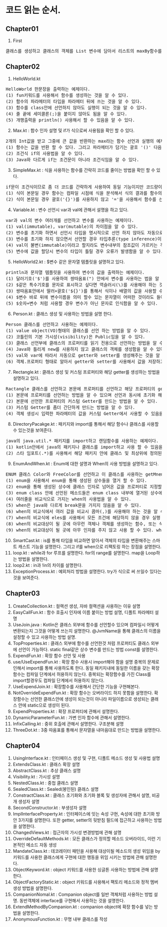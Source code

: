 # 코드 읽는 순서.

## Chapter01

1. First
<pre>
클래스를 생성하고 클래스의 객체를 List 변수에 담아서 리스트의 maxBy함수를 사용해 출력하는 간단한 코드를 설명한다.
</pre>

## Chapter02

1. HelloWorld.kt
<pre>
HelloWorld 한문장을 출력하는 예제이다.
(1) fun키워드를 사용해서 함수를 생성하는 것을 알 수 있다.
(2) 함수의 파라메터의 타입을 파라메터 뒤에 쓰는 것을 알 수 있다.
(3) 함수를 class안에 선언하지 않아도 실행이 되는 것을 알 수 있다.
(4) 줄 끝에 세미콜론(;)을 붙이지 않아도 됨을 알 수 있다.
(5) 개행출력을 println() 사용해서 할 수 있음을 알 수 있다.
</pre>

2. Max.kt : 함수 인자 설명 및 if가 식으로써 사용됨을 확인 할 수 있다.
<pre>
2개의 Int값을 받고 그중에 큰 값을 반환하는 max라는 함수 선언과 실행의 예제이다. 여기서 아래의 지식을 알 수 있다.
(1) 함수는 값을 반환 할 수 있다. 그리고 파라메터가 담기는 괄호 '()' 다음에 반환 타입을 선언함을 알 수 있다.
(2) 조건식 if의 사용법을 알 수 있다.
(3) Java와 다르게 if는 조건문이 아니라 조건식임을 알 수 있다.
</pre>

3. SimpleMax.kt : 식을 사용하는 함수를 간략히 코드를 줄이는 방법을 확인 할 수 있다.
<pre>
if문이 조건식이므로 좀 더 코드를 간략하게 사용하여 동일 기능이지만 코드량이 작은 simpleMax1과 simpleMax2의 함수 선언과 실행의 예제이다.
(1) 식이 본문일 경우 함수는 컴파일 시점에 식을 분석해서 식의 결과를 함수의 반환 타입으로 정해버리는 것을 알 수 있다.
(2) 식이 본문일 경우 괄호('{}')를 사용하지 않고 '='을 사용해서 함수를 선언 할 수 있음을 알 수 있다. 
</pre>

4. Variable.kt : 변수 선언시 var과 val에 관해서 설명을 하고 있다.
<pre>
var과 val의 변수 여러개를 선언하고 변수를 사용하는 예제이다.
(1) val(immutable), var(mutable)의 차이점을 알 수 있다.
(2) 변수를 초기화 하면서 선언시 타입을 명시적으로 선언 하지 않아도 자동으로 지정하는 것을 알 수 있다.
(3) 변수를 초기화 하지 않으면서 선언할 경우 타입추론(type inference)이 불가능하기 때문에 타입을 명시적으로 선언해줘야 하는 것을 알 수 있다.
(4) val이 불변(immutable)이라고 할지라도 변수내부의 참조값이 가르키는 객체의 값은 변경 될 수 있음을 알 수 있다.
(5) 변수에 값을 할당시 변수의 타입이 틀릴 경우 오류가 발생함을 알 수 있다.
</pre>

5. HelloWorld2.kt : $변수 같은 문자열 템플릿을 설명하고 있다.
<pre>
println과 문자열 템플릿을 사용하여 변수의 값을 출력하는 예제이다.
(1) 달러기호('$')를 사용하여 쌍따옴표(") 안에서 변수를 사용하는 법을 알 수 있다.
(2) $같은 특수기호를 문자로 표시하고 싶다면 역슬러시(\)를 사용해야 하는 것을 알 수 있다.
(3) 쌍따옴표안에서 딸러+괄호('${}')를 통해서 식이나 배열의 값을 사용할 수 있음을 알 수 있다.
(4) $변수 바로 뒤에 변수이름을 의미 할수 있는 문자열이 어떠한 것이라도 들어가면 변수이름+문자열을 변수로 인식해서 오류를 발생함을 알 수 있다.
(5) $숫자+변수 처럼 사용할 경우 변수가 아닌 문자로 인식함을 알 수 있다.
</pre>

6. Person.kt : 클래스 생성 및 사용하는 방법을 설명 한다.
<pre>
Person 클래스를 선언하고 사용하는 예제이다.
(1) value object(VO)형태의 클래스를 선언 하는 방법을 알 수 있다.
(2) 코틀린의 기본 가시성(visibility)은 Public임을 알 수 있다.
(3) 클래스 선언부에 클래스의 프로퍼티를 읽기 전용으로 선언하는 방법을 알 수 있다.
(4) Java와 틀리게 new를 사용하지 않고 클래스의 객체를 생성함을 알 수 있다.
(5) val와 var에 따라서 자동으로 getter와 setter를 생성해주는 것을 알 수 있다.
(6) 객체.프로퍼티 형태로 알아서 getter와 setter를 사용해서 값을 저장하고 사용 함을 알 수 있다.
</pre>

7. Rectangle.kt : 클래스 생성 및 커스텀 프로퍼티와 해당 getter를 생성하는 방법을 설명하고 있다.
<pre>
Ractangle 클래스를 선언하고 본문에 프로퍼티를 선언하고 해당 프로퍼티의 getter를 커스텀 하고 사용하는 예제이다.
(1) 본문에 프로퍼티를 선언하는 방법을 알 수 있으며 선언과 동시에 초기화 해주지 않으면 오류가 발생하는 것을 알 수 있다.
(2) 본문에 선언한 프로퍼티의 커스텀 Getter를 만드는 방법을 알 수 있다.
(3) 커스텀 Getter를 좀더 간단하게 만드는 방법을 알 수 있다.
(4) 객체 생성시 입력한 파라메터의 값을 커스텀 Getter에서 사용할 수 있음을 알 수 있다.
</pre>

8. DirectoryPacakge.kt : 패키지와 import를 통해서 해당 함수나 클래스를 사용할 수 있는것을 보여준다.
<pre>
java의 java.util.* 패키지를 import하고 랜덤함수를 사용하는 예제이다.
(1) kotlin안에서 java의 패키지나 클래스를 import하고 사용 할 수 있음을 알 수 있다.
(2) 스타 임포트(.*)를 사용해서 해당 패키지 안에 클래스 및 최상위에 정의된 함수, 프로퍼티를 사용 할 수 있음을 알 수 있다.
</pre>

9. EnumAndWhen.kt : Enum에 대한 설명과 When의 사용 방법을 설명하고 있다.
<pre>
ENUM 클래스 Color와 FreeColor를 선언하고 이 클래스를 사용하는 getMnemonic, getWarmth, mix, maxOptimized 함수를 선언하고 사용하는 예제이다.
(1) enum을 사용해서 enum을 통해 생성된 상수들을 열거 할 수 있다.
(2) enum을 통해 생성된 상수에 클래스 인자로 넘어온 값을 프로퍼티로 지정할 수 있다.
(3) enum class 안에 선언된 메소드들은 enum class 내부에 열거된 상수에 종속이 됨을 알 수 있다.
(4) 여러줄을 비교식으로 가지는 when의 사용법을 알 수 있다.
(5) when은 java와 다르게 break문을 가지지 않음을 알 수 있다.
(6) when의 비교식에서 여러 값을 비교시 콤마(,)를 사용해야 하는 것을 알 수 있다.
(7) when의 비교식에 eles를 사용해서 모든 조건에 해당하지 않을 경우 실행 되는 부분을 만들 수 있다.
(8) when의 비교대상이 될 곳에 아무런 객체나 객체를 생성하는 함수, 또는 식이 들어올 수 있다. 또한 무명객체도 들어갈 수 있다.
(9) when의 비교대상이 될 곳에 아무 인자를 주지 않고 사용 할 수 있다. when(객체생성로직)이 들어 갈 경우 해당 객체를 계속 생성하기에 이럴 경우 when에 아무런 비교대상을 주지 않고 사용함이 더 성능에 좋다는 것을 알 수 있다. 
</pre>

10. SmartCast.kt : is를 통해 타입을 비교하면 알아서 객체의 타입을 변환해주는 스마트 캐스트 기능을 설명한다. 그리고 if를 when으로 리팩토링 하는 장점을 설명한다.
11. loop.kt : while과 for 루프를 설명한다. for의 range를 설명한다. map을 Loop하는 방법을 설명한다.
12. loop2.kt : in과 !in의 차이를 설명한다.
13. ExceptionProcess.kt : 예외처리 방법을 설명한다. try가 식으로 써 쓰일수 있다는 것을 보여준다.

## Chapter03

1. CreateCollection.kt : 컬랙션 생성, 자바 컬랙션을 사용하는 이유 설명
2. EasyCallFun.kt :  함수 호출시 인자에 이름 붙이는 방법 설명, 디폴트 파라메터 설명
3. UseJoin.java : Kotlin은 클래스 외부에 함수를 선언할수 있으며 컴파일시 어떻게 변환되는지 그것을 어떻게 쓰는지 설명한다. @JvmName을 통해 클래스의 이름을 설정할 수 있고 사용하는 방법 설명.
4. TopProperties.kt : 클래스 외부에 함수를 선언한것 처럼 프로퍼티도 클래스 외부에 선언이 가능하다. static final같은 상수 변수를 만드는 방법 const를 설명한다.
5. ExpendFun.kt : 확장 함수 선언 및 사용
6. use/UseExpendFun.kt : 확장 함수 사용시 import해야 함을 설명 중복의 문제로 인해서 import를 통해 사용하도록 한다. 동일 패키지내에 동일한 이름을 갖는 확장 함수는 컴파일 단계에서 허용하지 않는다. 중복되는 확장함수를 가진 Class를 import할경우도 컴파일 단계에서 허용하지 않는다.
7. UseExpendJoin.kt : 확장함수를 사용해서 간단한 기능을 구현해본다.
8. NotOverrideExpendFun.kt : 확장 함수는 오버라이드 하지 못함을 설명한다. 확장함수는 선언한 클래스안에 생성이 되는것이 아니라 파일이름으로 생성되는 클래스 안에 static으로 생성이 된다.
9. ExpendProperties.kt : 확장 프로퍼티에 관해서 설명한다.
10. DynamicParameterFun.kt : 가변 인자 함수에 관해서 설명한다.
11. InfixCalling.kt : 중위 호출에 관해서 설명한다. 구조분해 설명
12. ThreeDot.kt : 3중 따옴표를 통해서 문자열을 내마음대로 만드는 방법을 설명한다.

## Chapter04

1. UsingInterface.kt : 인터페이스 생성 및 구현, 디폴트 메소드 생성 및 사용법 설명
2. ExtendsClass.kt : 클래스 확장 설명
3. AbstractClass.kt : 추상 클래스 설명
4. Visibility.kt : 가시성 설명
5. NestedClass.kt : 중첩 클래스 설명
6. SealedClass.kt : Sealed(봉인된) 클래스 설명
7. ConstractClass.kt : 클래스 초기화와 초기화 블록 및 생성자에 관해서 설명, 비공개 생성자 설명
8. SecondConstructor.kt : 부생성자 설명
9. ImplInterfaceProperty.kt : 인터페이스에 잇는 속성 구현, 속성에 대한 초기화 방안 3가지를 설명한다. 또한 getter, setter의 뒷받침 필드에 접근하고 사용하는 방법을 설명한다.
10. ChangedViews.kt : 접근자의 가시성 변경방법에 관해 설명
11. OverrideDefaultMethods.kt : 모든 클래스가 정의할 메소드 오버라이드, 이런 기본적인 메소드 자동 생성
12. MandateClass.kt : 데코레이터 패턴을 사용해 대상이될 메소드의 생성 위임을 by 키워드를 사용한 클래스에게 구현에 대한 행동을 위임 시키는 방법에 관해 설명한다.
13. ObjectKeyword.kt : object 키워드를 사용한 싱글톤 사용하는 방법에 관해 설명한다.
14. ObjectFactoryStatic.kt : object 키워드를 사용해서 팩토리 메소드와 정적 멤버 생성 방법을 설명한다.
15. CompanionNomal.kt : Companion object를 일반 객체처럼 사용하는 방법 설명. 동반객체에 interface를 구현해서 사용하는 것을 설명한다.
16. ExtendMethodByCompanion.kt : companion object에 확장 함수를 넣는 방법을 설명한다.
17. AnonymousFunction.kt : 무명 내부 클래스를 작성
 